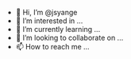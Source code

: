 - 👋 Hi, I’m @jsyange
- 👀 I’m interested in ...
- 🌱 I’m currently learning ...
- 💞️ I’m looking to collaborate on ...
- 📫 How to reach me ...

<!---
jsyange/jsyange is a ✨ special ✨ repository because its `README.md` (this file) appears on your GitHub profile.
You can click the Preview link to take a look at your changes.
--->

